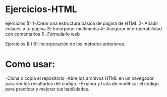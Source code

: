 # Ejercicios-HTML

 ejercicios (I)
1-.Crear una estructura básica de página de HTML
2-.Añadir enlaces a tu página
3-.Incorporar multimedia
4-.Asegurar interoperabilidad con comentarios
5-.Formulario web

 Ejercicios (II)
6-.Incorporación de los métodos anteriores.

# Como usar:
-Clona o copia el repositorio
-Abre los archivos HTML en un navegador para ver los resultados del codigo.
-Explora y trata de modificar el código para practicar y mejorar tus habilidades.
